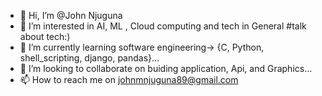 - 👋 Hi, I’m @John Njuguna
- 👀 I’m interested in AI, ML , Cloud computing and tech in General #talk about tech:)
- 🌱 I’m currently learning software engineering-> {C, Python, shell_scripting, django, pandas}...
- 💞️ I’m looking to collaborate on buiding application, Api, and Graphics...
- 📫 How to reach me on johnmnjuguna89@gmail.com

<!---
Uuuuu77/Uuuuu77 is a ✨ special ✨ repository because its `README.md` (this file) appears on your GitHub profile.
You can click the Preview link to take a look at your changes.
--->
